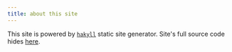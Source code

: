 ```yaml
---
title: about this site
---
```


This site is powered by [`hakyll`](https://jaspervdj.be/hakyll) static
site generator. Site's full source code hides
[here](https://github.com/trofi/trofi.github.io.gen).
